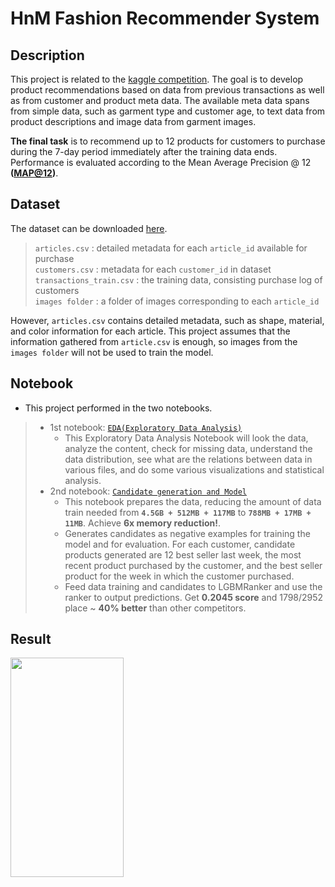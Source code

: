 # HnM Fashion Recommender System
## Description

This project is related to the [kaggle competition](https://www.kaggle.com/competitions/h-and-m-personalized-fashion-recommendations). The goal is to develop product recommendations based on data from previous transactions as well as from customer and product meta data. The available meta data spans from simple data, such as garment type and customer age, to text data from product descriptions and image data from garment images.

**The final task** is to recommend up to 12 products for customers to purchase during the 7-day period immediately after the training data ends. Performance is evaluated according to the Mean Average Precision @ 12 **([MAP@12](https://www.kaggle.com/code/debarshichanda/understanding-mean-average-precision))**.

## Dataset

The dataset can be downloaded [here](https://www.kaggle.com/competitions/h-and-m-personalized-fashion-recommendations/data).

  >  ```articles.csv``` : detailed metadata for each ```article_id``` available for purchase  
  ```customers.csv``` :  metadata for each ```customer_id``` in dataset  
  ```transactions_train.csv``` : the training data, consisting purchase log of customers  
  ```images folder``` : a folder of images corresponding to each ```article_id```  
  
  However, ```articles.csv``` contains detailed metadata, such as shape, material, and color information for each article. This project assumes that the information gathered from ```article.csv``` is enough, so images from the ```images folder``` will not be used to train the model.

## Notebook
- This project performed in the two notebooks.
> - 1st notebook: [````EDA(Exploratory Data Analysis)````](https://github.com)
>   - This Exploratory Data Analysis Notebook will look the data, analyze the content, check for missing data, understand the data distribution, see what are the relations between data in various files, and do some various visualizations and statistical analysis.
> - 2nd notebook: [````Candidate generation and Model````](https://github.com)
>   - This notebook prepares the data, reducing the amount of data train needed from **```4.5GB + 512MB + 117MB```** to **```788MB + 17MB + 11MB```**. Achieve **6x memory reduction!**.
>   - Generates candidates as negative examples for training the model and for evaluation. For each customer, candidate products generated are 12 best seller last week, the most recent product purchased by the customer, and the best seller product for the week in which the customer purchased.
>   - Feed data training and candidates to LGBMRanker and use the ranker to output predictions. Get **0.2045 score** and 1798/2952 place ~ **40% better** than other competitors. 

## Result
<img src="https://www.kaggleusercontent.com/kf/104384600/eyJhbGciOiJkaXIiLCJlbmMiOiJBMTI4Q0JDLUhTMjU2In0..KHrZgHXMegv1TRRavtX7ZQ.COLJHOTd8pWIOY9oEnEX-tW6BShzf0g8WH_CGxYehupVedEXut7-Zuh-8cSWKF-B7yIwQ2EEB_sgBaApXslXloAIPrhS50gY2bsTFtQolpIqe64xzE35J7V_6O1IwpH00akPYBKiLFvGFZlb4BOYiFnQxaEP8FMUgWEE6KhGW171tUyLb0RySJUsQ_XSjCcYwSBaq5d9UiP6PUm-bKHBfMJL1tSm96PzFSopdMDno90pxbZqTBrN7jk3ScoK6axMQC9AO3QoCZc_GrT26IXMHu2mcGYEGL59FPuMR_LZsM6kwfl6AnKK0uo7kj1iFvy6aljthEv979Qq64dmt9UgBRZ2vWnOe5l8fxkQkNn8CKBpEbBbrmh07UyvakX3kzuuVXP_V_8bU6qbk_7MzuiLXdx6_hV0uvo3Q3tJyACFUq6lmV1Roj4IEl2fr_JTnPIWWO7Mpc2EHE9N0KTSFHMmoOQiuSZ56orxYPK1-bT4gJGFtQpRCIy25mVr96jDjyfTZyhglFGpIcpJFAvFwOf6hvHtUubLFshBwDbfJiHtxiHStWO3znHE7SViijWsVP_sGABdfKLNn0gckLpjoABP20VvwTMJyVpcgj8Wakznbp_TjAn0Z5cuDEXClZn0zuYiuA26Y12T9SvUuwMEEoxWdA5gFAo44-UlOKRZY4p2ycA.T-f_AMpTynOLWk7PLxuc8A/__results___files/__results___10_0.png"  width="60%" height="30%">
